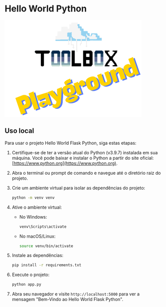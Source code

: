 # Hello World Python
![Toolbox](../img/toolbox-playground.png)

## Uso local

Para usar o projeto Hello World Flask Python, siga estas etapas:

1. Certifique-se de ter a versão atual do Python (v3.9.7) instalada em sua máquina. Você pode baixar e instalar o Python a partir do site oficial: [https://www.python.org](https://www.python.org).

2. Abra o terminal ou prompt de comando e navegue até o diretório raiz do projeto.

3. Crie um ambiente virtual para isolar as dependências do projeto:
    ```bash
    python -m venv venv
    ```

4. Ative o ambiente virtual:
    - No Windows:
      ```bash
      venv\Scripts\activate
      ```
    - No macOS/Linux:
      ```bash
      source venv/bin/activate
      ```

5. Instale as dependências:
    ```bash
    pip install -r requirements.txt
    ```

6. Execute o projeto:
    ```bash
    python app.py
    ```

7. Abra seu navegador e visite `http://localhost:5000` para ver a mensagem "Bem-Vindo ao Hello World Flask Python".
